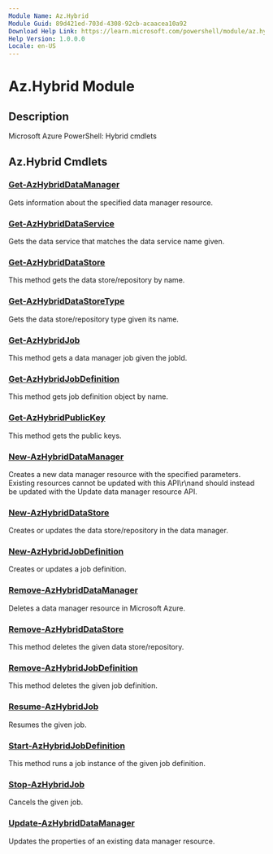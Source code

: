 ```yaml
---
Module Name: Az.Hybrid
Module Guid: 89d421ed-703d-4308-92cb-acaacea10a92
Download Help Link: https://learn.microsoft.com/powershell/module/az.hybrid
Help Version: 1.0.0.0
Locale: en-US
---
```


# Az.Hybrid Module
## Description
Microsoft Azure PowerShell: Hybrid cmdlets

## Az.Hybrid Cmdlets
### [Get-AzHybridDataManager](Get-AzHybridDataManager.md)
Gets information about the specified data manager resource.

### [Get-AzHybridDataService](Get-AzHybridDataService.md)
Gets the data service that matches the data service name given.

### [Get-AzHybridDataStore](Get-AzHybridDataStore.md)
This method gets the data store/repository by name.

### [Get-AzHybridDataStoreType](Get-AzHybridDataStoreType.md)
Gets the data store/repository type given its name.

### [Get-AzHybridJob](Get-AzHybridJob.md)
This method gets a data manager job given the jobId.

### [Get-AzHybridJobDefinition](Get-AzHybridJobDefinition.md)
This method gets job definition object by name.

### [Get-AzHybridPublicKey](Get-AzHybridPublicKey.md)
This method gets the public keys.

### [New-AzHybridDataManager](New-AzHybridDataManager.md)
Creates a new data manager resource with the specified parameters.
Existing resources cannot be updated with this API\r\nand should instead be updated with the Update data manager resource API.

### [New-AzHybridDataStore](New-AzHybridDataStore.md)
Creates or updates the data store/repository in the data manager.

### [New-AzHybridJobDefinition](New-AzHybridJobDefinition.md)
Creates or updates a job definition.

### [Remove-AzHybridDataManager](Remove-AzHybridDataManager.md)
Deletes a data manager resource in Microsoft Azure.

### [Remove-AzHybridDataStore](Remove-AzHybridDataStore.md)
This method deletes the given data store/repository.

### [Remove-AzHybridJobDefinition](Remove-AzHybridJobDefinition.md)
This method deletes the given job definition.

### [Resume-AzHybridJob](Resume-AzHybridJob.md)
Resumes the given job.

### [Start-AzHybridJobDefinition](Start-AzHybridJobDefinition.md)
This method runs a job instance of the given job definition.

### [Stop-AzHybridJob](Stop-AzHybridJob.md)
Cancels the given job.

### [Update-AzHybridDataManager](Update-AzHybridDataManager.md)
Updates the properties of an existing data manager resource.

